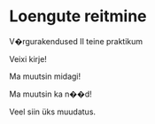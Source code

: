 Loengute reitmine
=================

V�rgurakendused II teine praktikum

Veixi kirje!

Ma muutsin midagi!

Ma muutsin ka n��d!

Veel siin üks muudatus.